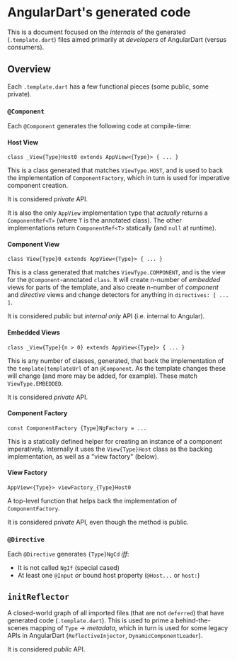 # AngularDart's generated code


This is a document focused on the _internals_ of the generated
(`.template.dart`) files aimed primarily at _developers_ of AngularDart (versus
consumers).

## Overview

Each `.template.dart` has a few functional pieces (some public, some private).

### `@Component`

Each `@Component` generates the following code at compile-time:

#### Host View

`class _View{Type}Host0 extends AppView<{Type}> { ... }`

This is a class generated that matches `ViewType.HOST`, and is used to back the
implementation of `ComponentFactory`, which in turn is used for imperative
component creation.

It is considered _private_ API.

It is also the only `AppView` implementation type that _actually_ returns a
`ComponentRef<T>` (where `T` is the annotated class). The other implementations
return `ComponentRef<T>` statically (and `null` at runtime).

#### Component View

`class View{Type}0 extends AppView<{Type}> { ... }`

This is a class generated that matches `ViewType.COMPONENT`, and is the view for
the `@Component`-annotated `class`. It will create n-number of _embedded_ views
for parts of the template, and also create n-number of _component_ and
_directive_ views and change detectors for anything in `directives: [ ... ]`.

It is considered _public_ but _internal only_ API (i.e. internal to Angular).

#### Embedded Views

`class _View{Type}{n > 0} extends AppView<{Type}> { ... }`

This is any number of classes, generated, that back the implementation of the
`template|templateUrl` of an `@Component`. As the template changes these will
change (and more may be added, for example). These match `ViewType.EMBEDDED`.

It is considered _private_ API.

#### Component Factory

`const ComponentFactory {Type}NgFactory = ...`

This is a statically defined helper for creating an instance of a component
imperatively. Internally it uses the `View{Type}Host` class as the backing
implementation, as well as a "view factory" (below).

#### View Factory

`AppView<{Type}> viewFactory_{Type}Host0`

A top-level function that helps back the implementation of `ComponentFactory`.

It is considered _private_ API, even though the method is public.

### `@Directive`

Each `@Directive` generates `{Type}NgCd` _iff_:

*   It is not called `NgIf` (special cased)
*   At least one `@Input` _or_ bound host property (`@Host...` or `host:`)

## `initReflector`

A closed-world graph of all imported files (that are not `deferred`) that have
generated code (`.template.dart`). This is used to prime a behind-the-scenes
mapping of `Type` -> _metadata_, which in turn is used for some legacy APIs in
AngularDart (`ReflectiveInjector`, `DynamicComponentLoader`).

It is considered _public_ API.
